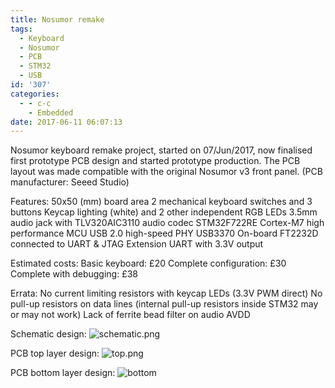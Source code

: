 ```yaml
---
title: Nosumor remake
tags:
  - Keyboard
  - Nosumor
  - PCB
  - STM32
  - USB
id: '307'
categories:
  - - c-c
    - Embedded
date: 2017-06-11 06:07:13
---
```


Nosumor keyboard remake project, started on 07/Jun/2017, now finalised first prototype PCB design and started prototype production. The PCB layout was made compatible with the original Nosumor v3 front panel. (PCB manufacturer: Seeed Studio)

Features: 50x50 (mm) board area 2 mechanical keyboard switches and 3 buttons Keycap lighting (white) and 2 other independent RGB LEDs 3.5mm audio jack with TLV320AIC3110 audio codec STM32F722RE Cortex-M7 high performance MCU USB 2.0 high-speed PHY USB3370 On-board FT2232D connected to UART & JTAG Extension UART with 3.3V output
<!-- more -->
Estimated costs: Basic keyboard: £20 Complete configuration: £30 Complete with debugging: £38

Errata: No current limiting resistors with keycap LEDs (3.3V PWM direct) No pull-up resistors on data lines (internal pull-up resistors inside STM32 may or may not work) Lack of ferrite bead filter on audio AVDD

Schematic design: ![schematic.png](schematic.png)

PCB top layer design: ![top.png](top.png)

PCB bottom layer design: ![bottom](bottom.png)